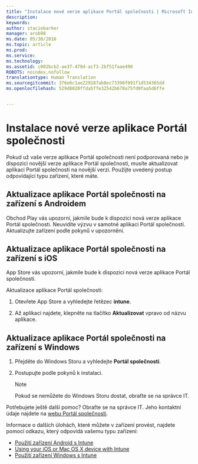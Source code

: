 ```yaml
---
title: "Instalace nové verze aplikace Portál společnosti | Microsoft Intune"
description: 
keywords: 
author: staciebarker
manager: arob98
ms.date: 05/30/2016
ms.topic: article
ms.prod: 
ms.service: 
ms.technology: 
ms.assetid: c002bcb2-ae37-478d-acf3-2bf51faae490
ROBOTS: noindex,nofollow
translationtype: Human Translation
ms.sourcegitcommit: 376e6c1ae229187ab8ec73390f091f1d534365dd
ms.openlocfilehash: 529d8020ffda5ffe32542b670a75fd0faa5d6ffe


---
```


# Instalace nové verze aplikace Portál společnosti

Pokud už vaše verze aplikace Portál společnosti není podporovaná nebo je dispozici novější verze aplikace Portál společnosti, musíte aktualizovat aplikaci Portál společnosti na novější verzi. Použijte uvedený postup odpovídající typu zařízení, které máte.

## Aktualizace aplikace Portál společnosti na zařízení s Androidem

Obchod Play vás upozorní, jakmile bude k dispozici nová verze aplikace Portál společnosti. Neuvidíte výzvu v samotné aplikaci Portál společnosti. Aktualizujte zařízení podle pokynů v upozornění.

## Aktualizace aplikace Portál společnosti na zařízení s iOS

App Store vás upozorní, jakmile bude k dispozici nová verze aplikace Portál společnosti. 

Aktualizace aplikace Portál společnosti:

1. Otevřete App Store a vyhledejte řetězec **intune**.

2. Až aplikaci najdete, klepněte na tlačítko **Aktualizovat** vpravo od názvu aplikace.

## Aktualizace aplikace Portál společnosti na zařízení s Windows

1.  Přejděte do Windows Storu a vyhledejte **Portál společnosti**.

2.  Postupujte podle pokynů k instalaci.

    > [!NOTE]
    > Pokud se nemůžete do Windows Storu dostat, obraťte se na správce IT.


Potřebujete ještě další pomoc? Obraťte se na správce IT. Jeho kontaktní údaje najdete na [webu Portál společnosti](http://portal.manage.microsoft.com).

Informace o dalších úlohách, které můžete v zařízení provést, najdete pomocí odkazu, který odpovídá vašemu typu zařízení:

- [Použití zařízení Android s Intune](using-your-android-device-with-intune.md)</br>
- [Using your iOS or Mac OS X device with Intune](using-your-ios-or-mac-os-x-device-with-intune.md)</br>
- [Použití zařízení Windows s Intune](using-your-windows-device-with-intune.md)




<!--HONumber=Jul16_HO3-->


